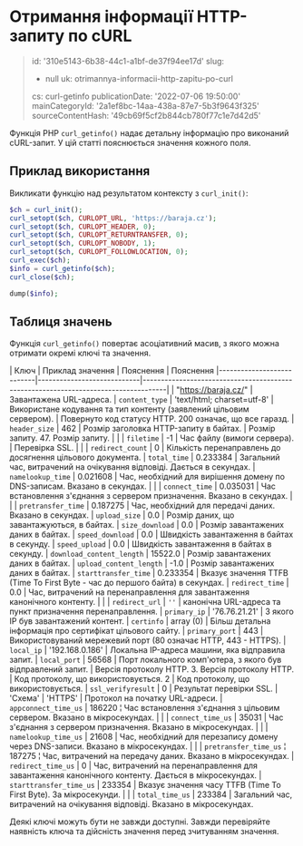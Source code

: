 Отримання інформації HTTP-запиту по cURL
========================================

> id: '310e5143-6b38-44c1-a1bf-de37f94ee17d'
> slug:
> 	- null
> 	uk: otrimannya-informacii-http-zapitu-po-curl
> 
> cs: curl-getinfo
> publicationDate: '2022-07-06 19:50:00'
> mainCategoryId: '2a1ef8bc-14aa-438a-87e7-5b3f9643f325'
> sourceContentHash: '49cb69f5cf2b844cb780f77c1e7d42d5'

Функція PHP `curl_getinfo()` надає детальну інформацію про виконаний cURL-запит. У цій статті пояснюється значення кожного поля.

Приклад використання
---------------

Викликати функцію над результатом контексту з `curl_init()`:

```php
$ch = curl_init();
curl_setopt($ch, CURLOPT_URL, 'https://baraja.cz');
curl_setopt($ch, CURLOPT_HEADER, 0);
curl_setopt($ch, CURLOPT_RETURNTRANSFER, 0);
curl_setopt($ch, CURLOPT_NOBODY, 1);
curl_setopt($ch, CURLOPT_FOLLOWLOCATION, 0);
curl_exec($ch);
$info = curl_getinfo($ch);
curl_close($ch);

dump($info);
```

Таблиця значень
--------------

Функція `curl_getinfo()` повертає асоціативний масив, з якого можна отримати окремі ключі та значення.

| Ключ | Приклад значення | Пояснення | Пояснення
|---------------------------|----------------------------|------------------------------------------------------------------------------------|
| "https://baraja.cz/" | Завантажена URL-адреса.
| `content_type` | 'text/html; charset=utf-8' | Використане кодування та тип контенту (заявлений цільовим сервером).
| Повернуто код статусу HTTP. 200 означає, що все гаразд.
| `header_size` | 462 | Розмір заголовка HTTP-запиту в байтах.
| Розмір запиту. 47. Розмір запиту.
| | | `filetime` | -1 | Час файлу (вимоги сервера).
| Перевірка SSL.
| | | `redirect_count` | 0 | Кількість перенаправлень до досягнення цільового документа.
| ``total_time`` | 0.233384 | Загальний час, витрачений на очікування відповіді. Дається в секундах.
| `namelookup_time` | 0.021608 | Час, необхідний для вирішення домену по DNS-записам. Вказано в секундах.
| | | `connect_time` | 0.035031 | Час встановлення з'єднання з сервером призначення. Вказано в секундах.
| | | `pretransfer_time` | 0.187275 | Час, необхідний для передачі даних. Вказано в секундах.
| `upload_size` | 0.0 | Розмір даних, що завантажуються, в байтах.
| `size_download` | 0.0 | Розмір завантажених даних в байтах.
| `speed_download` | 0.0 | Швидкість завантаження в байтах в секунду.
| `speed_upload` | 0.0 | Швидкість завантаження в байтах в секунду.
| `download_content_length` | 15522.0 | Розмір завантажених даних в байтах.
| `upload_content_length` | -1.0 | Розмір завантажених даних в байтах.
| `starttransfer_time` | 0.233354 | Вказує значення TTFB (Time To First Byte - час до першого байта) в секундах.
| `redirect_time` | 0.0 | Час, витрачений на перенаправлення для завантаження канонічного контенту.
| | | `redirect_url` | `''` | канонічна URL-адреса та пункт призначення перенаправлення.
| `primary_ip` | '76.76.21.21' | З якого IP був завантажений контент.
| `certinfo` | array (0) | Більш детальна інформація про сертифікат цільового сайту.
| `primary_port` | 443 | Використовуваний мережевий порт (80 означає HTTP, 443 - HTTPS).
| `local_ip` | '192.168.0.186' | Локальна IP-адреса машини, яка відправила запит.
| `local_port` | 56568 | Порт локального комп'ютера, з якого був відправлений запит.
| Версія протоколу HTTP. 3. Версія протоколу HTTP.
| Код протоколу, що використовується. 2 | Код протоколу, що використовується.
| `ssl_verifyresult` | 0 | Результат перевірки SSL.
| 'Схема' | 'HTTPS' | Протокол на початку URL-адреси.
| `appconnect_time_us` | 186220 ¦ Час встановлення з'єднання з цільовим сервером. Вказано в мікросекундах.
| | | `connect_time_us` | 35031 | Час з'єднання з сервером призначення. Вказано в мікросекундах.
| | | `namelookup_time_us` | 21608 | Час, необхідний для перезапису домену через DNS-записи. Вказано в мікросекундах.
| | | `pretransfer_time_us` ¦ 187275 ¦ Час, витрачений на передачу даних. Вказано в мікросекундах.
| `redirect_time_us` | 0 | Час, витрачений на перенаправлення для завантаження канонічного контенту. Дається в мікросекундах.
| `starttransfer_time_us` | 233354 | Вказує значення часу TTFB (Time To First Byte). За мікросекунди.
| | | `total_time_us` | 233384 | Загальний час, витрачений на очікування відповіді. Вказано в мікросекундах.

Деякі ключі можуть бути не завжди доступні. Завжди перевіряйте наявність ключа та дійсність значення перед зчитуванням значення.
